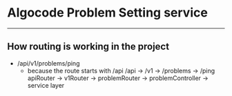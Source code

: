 # Algocode Problem Setting service

----------------------------


## How routing is working in the project

 - /api/v1/problems/ping
    - because the route starts with /api
        /api      -> /v1      -> /problems     -> /ping
        apiRouter -> v1Router -> problemRouter -> problemController -> service layer